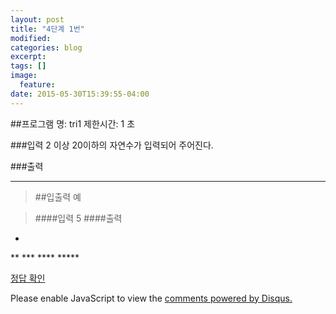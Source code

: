 ```yaml
---
layout: post
title: "4단계 1번"
modified:
categories: blog
excerpt:
tags: []
image:
  feature:
date: 2015-05-30T15:39:55-04:00
---
```

##프로그램 명: tri1
제한시간: 1 초


###입력
2 이상 20이하의 자연수가 입력되어 주어진다.

###출력

-------
> ##입출력 예

> ####입력
5
> ####출력
*
**
\***
\****
\*****

[정답 확인]

[정답 확인]: http://183.106.113.109/judgeonline/showmessage.php?pname=tri1

<div id="disqus_thread"></div>
<script type="text/javascript">
    /* * * CONFIGURATION VARIABLES * * */
    var disqus_shortname = 'junyoung0225';
    
    /* * * DON'T EDIT BELOW THIS LINE * * */
    (function() {
        var dsq = document.createElement('script'); dsq.type = 'text/javascript'; dsq.async = true;
        dsq.src = '//' + disqus_shortname + '.disqus.com/embed.js';
        (document.getElementsByTagName('head')[0] || document.getElementsByTagName('body')[0]).appendChild(dsq);
    })();
</script>
<noscript>Please enable JavaScript to view the <a href="https://disqus.com/?ref_noscript" rel="nofollow">comments powered by Disqus.</a></noscript>
